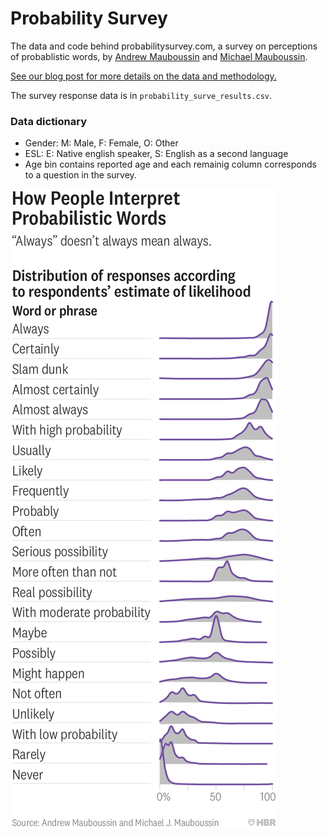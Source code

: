 # Probability Survey 
The data and code behind probabilitysurvey.com, a survey on perceptions of probablistic words, by [Andrew Mauboussin](https://twitter.com/amaub) and [Michael Mauboussin](https://twitter.com/mjmauboussin).


[See our blog post for more details on the data and methodology.](https://hbr.org/2018/07/if-you-say-something-is-likely-how-likely-do-people-think-it-is)


The survey response data is in `probability_surve_results.csv`. 

### Data dictionary

* Gender: M: Male, F: Female, O: Other
* ESL: E: Native english speaker, S: English as a second language
* Age bin contains reported age and each remainig column corresponds to a question in the survey.


![Perceptions of probability](prob_survey_chart.png)



